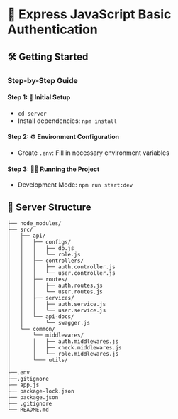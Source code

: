 # 🚀 Express JavaScript Basic Authentication

## 🛠️ Getting Started

### Step-by-Step Guide

#### Step 1: 🚀 Initial Setup

- `cd server` 
- Install dependencies: `npm install`

#### Step 2: ⚙️ Environment Configuration

- Create `.env`: Fill in necessary environment variables

#### Step 3: 🏃‍♂️ Running the Project

- Development Mode: `npm run start:dev`


## 📁 Server Structure

``` server
├── node_modules/
├── src/
│   ├── api/
│   │   ├── configs/
│   │   │   ├── db.js
│   │   │   └── role.js
│   │   ├── controllers/
│   │   │   ├── auth.controller.js
│   │   │   └── user.controller.js
│   │   ├── routes/
│   │   │   ├── auth.routes.js
│   │   │   └── user.routes.js
│   │   ├── services/
│   │   │   ├── auth.service.js
│   │   │   └── user.service.js
│   │   └── api-docs/
│   │       └── swagger.js
│   └── common/
│       └── middlewares/
│       │   ├── auth.middlewares.js
│       │   ├── check.middlewares.js
│       │   └── role.middlewares.js
│       └─── utils/
│
├──.env
├──.gitignore
├── app.js
├── package-lock.json
├── package.json
├── .gitignore
└── README.md
```